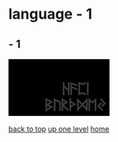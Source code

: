# language - 1

<a id=""></a>

## [](/README.MD) - 1
[![happy_birthday.png](/.internals/thumbnails/terminal/grey%20on%20alpha/little/language/happy_birthday.png "happy_birthday.png")](/terminal/grey%20on%20alpha/little/language/happy_birthday.png)


[back to top](#)
[up one level](/terminal/grey%20on%20alpha/little/README.MD)
[home](/)
